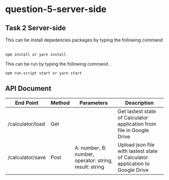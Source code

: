 # question-5-server-side

## Task 2 Server-side

This can be install depedencies packages by typing the following command .
```
npm install or yarn install 
```
This can be run by typing the following command .
```
npm run-script start or yarn start
```

## API Document

| End Point   | Method |      Parameters      | Description |
| ------------|-------|-----------------------|-------------|
| /calculator/load | Get |    | Get lastest state of Calculator application from file in Google Drive |
| /calculator/save | Post | A: number, B: number, operator: string, result: string | Upload json file with lastest state of Calculator application to Google Drive |
